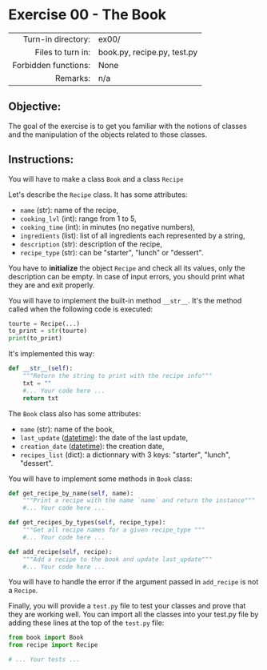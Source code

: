 # Exercise 00 - The Book

|                         |                               |
| -----------------------:| ----------------------------- |
|   Turn-in directory:    |  ex00/                        |
|   Files to turn in:     |  book.py, recipe.py, test.py  |
|   Forbidden functions:  |  None                         |
|   Remarks:              |  n/a                          |

## Objective:
The goal of the exercise is to get you familiar with the notions of
classes and the manipulation of the objects related to those classes.

## Instructions:

You will have to make a class `Book` and a class `Recipe`

Let's describe the `Recipe` class.
It has some attributes:
* `name` (str): name of the recipe,
* `cooking_lvl` (int): range from 1 to 5,
* `cooking_time` (int): in minutes (no negative numbers),
* `ingredients` (list): list of all ingredients each represented by a string,
* `description` (str): description of the recipe,
* `recipe_type` (str): can be "starter", "lunch" or "dessert".

You have to **initialize** the object `Recipe` and check all its values, only the description can be empty.
In case of input errors, you should print what they are and exit properly.

You will have to implement the built-in method `__str__`.
It's the method called when the following code is executed:

```py
tourte = Recipe(...)
to_print = str(tourte)
print(to_print)
```

It's implemented this way:

```py
def __str__(self):
    """Return the string to print with the recipe info"""
    txt = ""
    #... Your code here ...
    return txt
```

The `Book` class also has some attributes:
* `name` (str): name of the book,
* `last_update` ([datetime](https://docs.python.org/3/library/datetime.html)): the date of the last update,
* `creation_date` ([datetime](https://docs.python.org/3/library/datetime.html)): the creation date,
* `recipes_list` (dict): a dictionnary with 3 keys: "starter", "lunch", "dessert".

You will have to implement some methods in `Book` class:

```py
def get_recipe_by_name(self, name):
    """Print a recipe with the name `name` and return the instance"""
    #... Your code here ...

def get_recipes_by_types(self, recipe_type):
    """Get all recipe names for a given recipe_type """
    #... Your code here ...

def add_recipe(self, recipe):
    """Add a recipe to the book and update last_update"""
    #... Your code here ...
```
You will have to handle the error if the argument passed in `add_recipe` is not a `Recipe`.


Finally, you will provide a `test.py` file to test your classes and prove that they are working well.
You can import all the classes into your test.py file by adding these lines at the top of the `test.py` file:

```py
from book import Book
from recipe import Recipe

# ... Your tests ...
```


